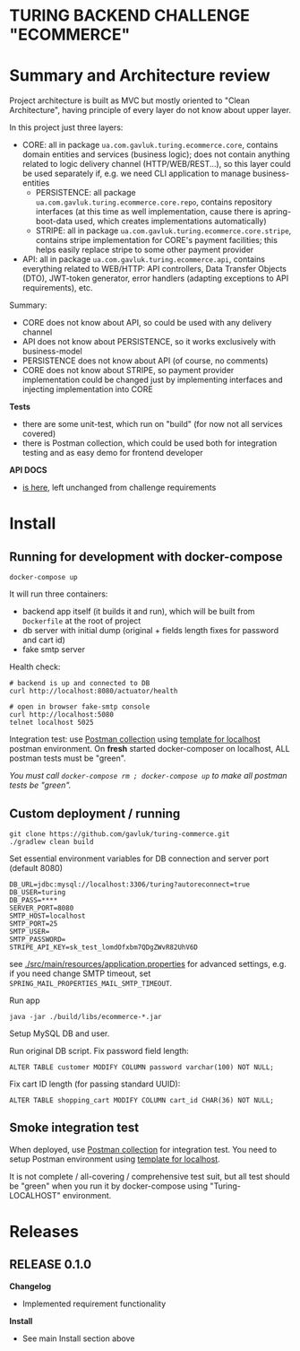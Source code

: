 TURING BACKEND CHALLENGE "ECOMMERCE"
====================================

# Summary and Architecture review

Project architecture is built as MVC but mostly oriented to "Clean Architecture", having principle of every layer do not
know about upper layer.

In this project just three layers:

* CORE: all in package `ua.com.gavluk.turing.ecommerce.core`, contains domain entities and services (business logic);
  does not contain anything related to logic delivery channel (HTTP/WEB/REST...), so this layer could be used separately
  if, e.g. we need CLI application to manage business-entities
  * PERSISTENCE: all package `ua.com.gavluk.turing.ecommerce.core.repo`, contains repository interfaces (at this
    time as well implementation, cause there is apring-boot-data used, which creates implementations automatically)
  * STRIPE: all in package `ua.com.gavluk.turing.ecommerce.core.stripe`, contains stripe implementation for CORE's
    payment facilities; this helps easily replace stripe to some other payment provider
* API: all in package `ua.com.gavluk.turing.ecommerce.api`, contains everything related to WEB/HTTP: API controllers,
  Data Transfer Objects (DTO), JWT-token generator, error handlers (adapting exceptions to API requirements), etc.

Summary:
* CORE does not know about API, so could be used with any delivery channel
* API does not know about PERSISTENCE, so it works exclusively with business-model
* PERSISTENCE does not know about API (of course, no comments)
* CORE does not know about STRIPE, so payment provider implementation could be changed just by implementing interfaces
  and injecting implementation into CORE

**Tests**
* there are some unit-test, which run on "build" (for now not all services covered)
* there is Postman collection, which could be used both for integration testing and as easy demo for frontend developer

**API DOCS**
* [is here](./docs/API-docs.odt), left unchanged from challenge requirements 

# Install

## Running for development with docker-compose

```
docker-compose up
```

It will run three containers:
* backend app itself (it builds it and run), which will be built from `Dockerfile` at the root of project
* db server with initial dump (original + fields length fixes for password and cart id)
* fake smtp server

Health check:

```
# backend is up and connected to DB
curl http://localhost:8080/actuator/health

# open in browser fake-smtp console
curl http://localhost:5080
telnet localhost 5025
```

Integration test: use [Postman collection](./docs/Turing-ECommerce-Challenge.postman_collection.json) using
[template for localhost](./docs/Turing-LOCAL.postman_environment.json) postman environment. On **fresh** started
docker-composer on localhost, ALL postman tests must be "green".

*You must call `docker-compose rm ; docker-compose up` to make all postman tests be "green".*


## Custom deployment / running

```
git clone https://github.com/gavluk/turing-commerce.git
./gradlew clean build
```

Set essential environment variables for DB connection and server port (default 8080)
```
DB_URL=jdbc:mysql://localhost:3306/turing?autoreconnect=true
DB_USER=turing
DB_PASS=****
SERVER_PORT=8080
SMTP_HOST=localhost
SMTP_PORT=25
SMTP_USER=
SMTP_PASSWORD=
STRIPE_API_KEY=sk_test_lomdOfxbm7QDgZWvR82UhV6D
```

see [./src/main/resources/application.properties](./src/main/resources/application.properties) for advanced settings,
e.g. if you need change SMTP timeout, set `SPRING_MAIL_PROPERTIES_MAIL_SMTP_TIMEOUT`.

Run app
```
java -jar ./build/libs/ecommerce-*.jar
```

Setup MySQL DB and user.

Run original DB script. Fix password field length:
```
ALTER TABLE customer MODIFY COLUMN password varchar(100) NOT NULL;
```

Fix cart ID length (for passing standard UUID): 
```
ALTER TABLE shopping_cart MODIFY COLUMN cart_id CHAR(36) NOT NULL;
```

## Smoke integration test

When deployed, use [Postman collection](./docs/Turing-ECommerce-Challenge.postman_collection.json) for integration test.
You need to setup Postman environment using [template for localhost](./docs/Turing-LOCAL.postman_environment.json).

It is not complete / all-covering / comprehensive test suit, but all test should be "green" when you run it by
docker-compose using "Turing-LOCALHOST" environment.


# Releases

## RELEASE 0.1.0

**Changelog**

* Implemented requirement functionality

**Install**

* See main Install section above